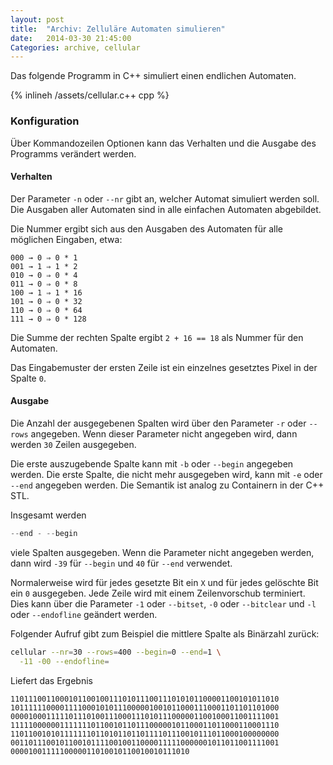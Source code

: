 ```yaml
---
layout: post
title:  "Archiv: Zelluläre Automaten simulieren"
date:   2014-03-30 21:45:00
Categories: archive, cellular
---
```


Das folgende Programm in C++ simuliert einen endlichen Automaten.

{% inlineh /assets/cellular.c++ cpp %}

### Konfiguration

Über Kommandozeilen Optionen kann das Verhalten und die Ausgabe des Programms verändert werden.

#### Verhalten

Der Parameter `-n` oder `--nr` gibt an, welcher Automat simuliert werden soll. Die Ausgaben aller Automaten sind in alle einfachen Automaten abgebildet.

Die Nummer ergibt sich aus den Ausgaben des Automaten für alle möglichen Eingaben, etwa:

```
000 → 0 ⇒ 0 * 1
001 → 1 ⇒ 1 * 2
010 → 0 ⇒ 0 * 4
011 → 0 ⇒ 0 * 8
100 → 1 ⇒ 1 * 16
101 → 0 ⇒ 0 * 32
110 → 0 ⇒ 0 * 64
111 → 0 ⇒ 0 * 128
```

Die Summe der rechten Spalte ergibt `2 + 16 == 18` als Nummer für den Automaten.

Das Eingabemuster der ersten Zeile ist ein einzelnes gesetztes Pixel in der Spalte `0`.

#### Ausgabe

Die Anzahl der ausgegebenen Spalten wird über den Parameter `-r` oder `--rows` angegeben. Wenn dieser Parameter nicht angegeben wird, dann werden `30` Zeilen ausgegeben.

Die erste auszugebende Spalte kann mit `-b` oder `--begin` angegeben werden. Die erste Spalte, die nicht mehr ausgegeben wird, kann mit `-e` oder `--end` angegeben werden. Die Semantik ist analog zu Containern in der C++ STL.

Insgesamt werden

``` cpp
--end - --begin
```

viele Spalten ausgegeben. Wenn die Parameter nicht angegeben werden, dann wird `-39` für `--begin` und `40` für `--end` verwendet.

Normalerweise wird für jedes gesetzte Bit ein `X` und für jedes gelöschte Bit ein `0` ausgegeben. Jede Zeile wird mit einem Zeilenvorschub terminiert. Dies kann über die Parameter `-1` oder `--bitset`, `-0` oder `--bitclear` und `-l` oder `--endofline` geändert werden.

Folgender Aufruf gibt zum Beispiel die mittlere Spalte als Binärzahl zurück:

``` bash
cellular --nr=30 --rows=400 --begin=0 --end=1 \
  -11 -00 --endofline=
```

Liefert das Ergebnis

```
110111001100010110010011101011100111010101100001100101011010
101111110000111100010101110000010010110001110001101101101000
000010001111101110100111000111010111000001100100011001111001
111110000001111111011001011011100000101100011011000110001110
110110010101111111011010110110111101110010111011000100000000
001101110010110010111100100110000111110000001011011001111001
0000100111110000011010010110010010111010
```

